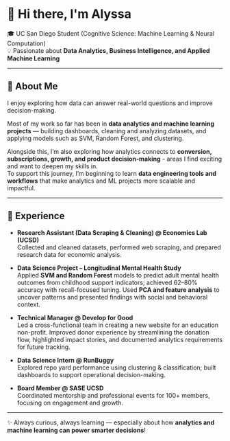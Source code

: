 # 👋 Hi there, I'm Alyssa

🎓 UC San Diego Student (Cognitive Science: Machine Learning & Neural Computation)  
💡 Passionate about **Data Analytics, Business Intelligence, and Applied Machine Learning**  

---

## 🧠 About Me
I enjoy exploring how data can answer real-world questions and improve decision-making.  

Most of my work so far has been in **data analytics and machine learning projects** — building dashboards, cleaning and analyzing datasets, and applying models such as SVM, Random Forest, and clustering.  

Alongside this, I’m also exploring how analytics connects to **conversion, subscriptions, growth, and product decision-making** - areas I find exciting and want to deepen my skills in.  
To support this journey, I’m beginning to learn **data engineering tools and workflows** that make analytics and ML projects more scalable and impactful.  

---

## 💼 Experience
- **Research Assistant (Data Scraping & Cleaning) @ Economics Lab (UCSD)**  
  Collected and cleaned datasets, performed web scraping, and prepared research data for economic analysis.  

- **Data Science Project – Longitudinal Mental Health Study**  
  Applied **SVM and Random Forest** models to predict adult mental health outcomes from childhood support indicators; achieved 62–80% accuracy with recall-focused tuning. Used **PCA and feature analysis** to uncover patterns and presented findings with social and behavioral context.  

- **Technical Manager @ Develop for Good**  
  Led a cross-functional team in creating a new website for an education non-profit. Improved donor experience by streamlining the donation flow, highlighted impact stories, and documented analytics requirements for future tracking.

- **Data Science Intern @ RunBuggy**  
  Explored repo yard performance using clustering & classification; built dashboards to support operational decision-making.  

- **Board Member @ SASE UCSD**  
  Coordinated mentorship and professional events for 100+ members, focusing on engagement and growth.  

---

✨ Always curious, always learning — especially about how **analytics and machine learning can power smarter decisions**!
